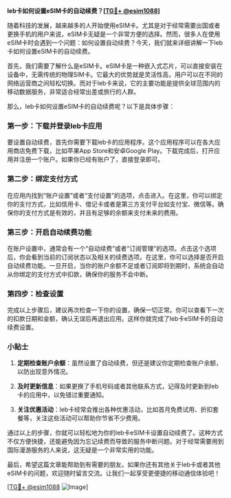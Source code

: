 **leb卡如何设置eSIM卡的自动续费？[[TG💪+ @esim1088](https://t.me/s/esim1088)]**

随着科技的发展，越来越多的人开始使用eSIM卡。尤其是对于经常需要出国或者更换手机的用户来说，eSIM卡无疑是一个非常方便的选择。然而，很多人在使用eSIM卡时会遇到一个问题：如何设置自动续费？今天，我们就来详细讲解一下leb卡如何设置eSIM卡的自动续费。

首先，我们需要了解什么是eSIM卡。eSIM卡是一种嵌入式芯片，可以直接安装在设备中，无需传统的物理SIM卡。它最大的优势就是灵活性高，用户可以在不同的网络运营商之间轻松切换。而对于leb卡来说，它的主要功能是提供全球范围内的移动数据服务，非常适合经常出差或旅行的人群。

那么，leb卡如何设置eSIM卡的自动续费呢？以下是具体步骤：

### 第一步：下载并登录leb卡应用

要设置自动续费，首先你需要下载leb卡的应用程序。这个应用程序可以在各大应用商店免费下载，比如苹果App Store和安卓Google Play。下载完成后，打开应用并注册一个账户。如果你已经有账户了，直接登录即可。

### 第二步：绑定支付方式

在应用内找到“账户设置”或者“支付设置”的选项，点击进入。在这里，你可以绑定你的支付方式，比如信用卡、借记卡或者是第三方支付平台如支付宝、微信等。确保你的支付方式是有效的，并且有足够的余额来支付未来的费用。

### 第三步：开启自动续费功能

在账户设置中，通常会有一个“自动续费”或者“订阅管理”的选项。点击这个选项后，你会看到当前的订阅状态以及相关的续费选项。在这里，你可以选择是否开启自动续费功能。一旦开启，当你的账户余额不足或者订阅即将到期时，系统会自动从你绑定的支付方式中扣款，确保你的服务不会中断。

### 第四步：检查设置

完成以上步骤后，建议再次检查一下你的设置，确保一切正常。你可以查看下一次的扣款日期和金额，确认无误后再退出应用。这样你就完成了leb卡eSIM卡的自动续费设置。

### 小贴士

1. **定期检查账户余额**：虽然设置了自动续费，但还是建议你定期检查账户余额，以防出现意外情况。
   
2. **及时更新信息**：如果更换了手机号码或者其他联系方式，记得及时更新到leb卡的应用中，以免错过重要通知。

3. **关注优惠活动**：leb卡经常会推出各种优惠活动，比如首月免费试用、折扣套餐等，关注这些活动可以帮助你节省不少费用。

通过以上的步骤，你就可以轻松地为你的leb卡eSIM卡设置自动续费了。这种方式不仅方便快捷，还能避免因为忘记续费而导致的服务中断问题。对于经常需要用到国际漫游服务的人来说，这无疑是一个非常实用的功能。

最后，希望这篇文章能帮助到有需要的朋友。如果你还有其他关于leb卡或者其他eSIM卡的问题，欢迎随时留言交流。让我们一起享受更便捷的移动通信体验吧！

[[TG💪+ @esim1088](https://t.me/s/esim1088) ![Image](https://i.postimg.cc/4NQfJmqS/Snipaste-2025-05-13-00-14-12.png)]